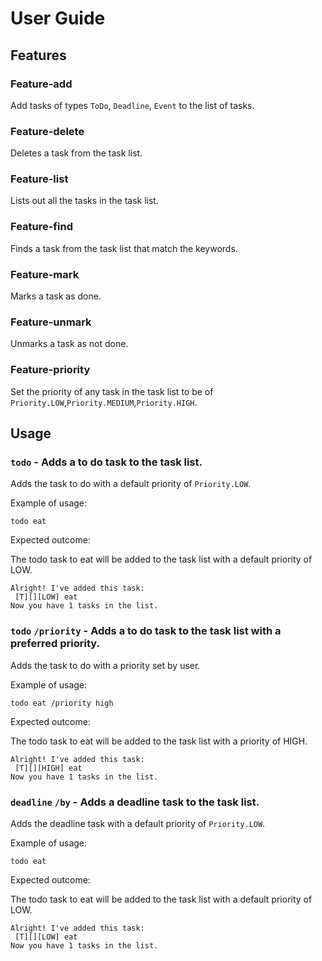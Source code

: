 # User Guide

## Features 

### Feature-add

Add tasks of types `ToDo`, `Deadline`, `Event` to the list of tasks.

### Feature-delete

Deletes a task from the task list.

### Feature-list

Lists out all the tasks in the task list.

### Feature-find

Finds a task from the task list that match the keywords.

### Feature-mark

Marks a task as done.

### Feature-unmark

Unmarks a task as not done.

### Feature-priority

Set the priority of any task in the task list to be of `Priority.LOW`,`Priority.MEDIUM`,`Priority.HIGH`.

## Usage

### `todo` - Adds a to do task to the task list.

Adds the task to do with a default priority of `Priority.LOW`.

Example of usage: 

`todo eat`

Expected outcome:

The todo task to eat will be added to the task list with a default priority of LOW.

```
Alright! I've added this task:
 [T][][LOW] eat
Now you have 1 tasks in the list.
```
### `todo` `/priority` - Adds a to do task to the task list with a preferred priority.

Adds the task to do with a priority set by user.

Example of usage:

`todo eat /priority high`

Expected outcome:

The todo task to eat will be added to the task list with a priority of HIGH.

```
Alright! I've added this task:
 [T][][HIGH] eat
Now you have 1 tasks in the list.
```

### `deadline` `/by` - Adds a deadline task to the task list.

Adds the deadline task with a default priority of `Priority.LOW`.

Example of usage:

`todo eat`

Expected outcome:

The todo task to eat will be added to the task list with a default priority of LOW.

```
Alright! I've added this task:
 [T][][LOW] eat
Now you have 1 tasks in the list.
```